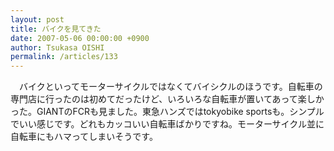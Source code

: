 ```yaml
---
layout: post
title: バイクを見てきた
date: 2007-05-06 00:00:00 +0900
author: Tsukasa OISHI
permalink: /articles/133
---
```



　バイクといってモーターサイクルではなくてバイシクルのほうです。自転車の専門店に行ったのは初めてだったけど、いろいろな自転車が置いてあって楽しかった。GIANTのFCRも見ました。東急ハンズではtokyobike sportsも。シンプルでいい感じです。どれもカッコいい自転車ばかりですね。モーターサイクル並に自転車にもハマってしまいそうです。  

